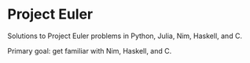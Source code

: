 # Project Euler

Solutions to Project Euler problems in Python, Julia, Nim, Haskell, and C.

Primary goal: get familiar with Nim, Haskell, and C.
